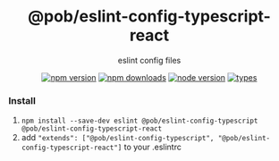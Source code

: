 <h1 align="center">
  @pob/eslint-config-typescript-react
</h1>

<p align="center">
  eslint config files
</p>

<p align="center">
  <a href="https://npmjs.org/package/@pob/eslint-config-typescript-react"><img src="https://img.shields.io/npm/v/@pob/eslint-config-typescript-react.svg?style=flat-square" alt="npm version"></a>
  <a href="https://npmjs.org/package/@pob/eslint-config-typescript-react"><img src="https://img.shields.io/npm/dw/@pob/eslint-config-typescript-react.svg?style=flat-square" alt="npm downloads"></a>
  <a href="https://npmjs.org/package/@pob/eslint-config-typescript-react"><img src="https://img.shields.io/node/v/@pob/eslint-config-typescript-react.svg?style=flat-square" alt="node version"></a>
  <a href="https://npmjs.org/package/@pob/eslint-config-typescript-react"><img src="https://img.shields.io/npm/types/@pob/eslint-config-typescript-react.svg?style=flat-square" alt="types"></a>
</p>

### Install

1. `npm install --save-dev eslint @pob/eslint-config-typescript @pob/eslint-config-typescript-react`
2. add `"extends": ["@pob/eslint-config-typescript", "@pob/eslint-config-typescript-react"]` to your .eslintrc
